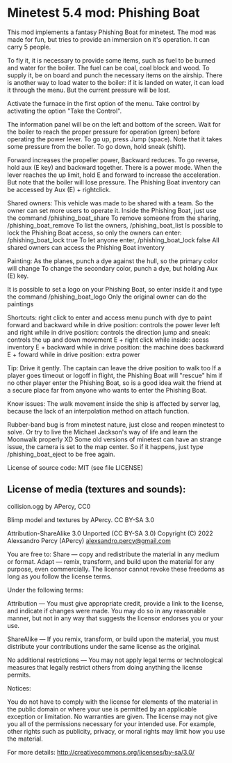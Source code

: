 Minetest 5.4 mod: Phishing Boat
========================================

This mod implements a fantasy Phishing Boat for minetest.
The mod was made for fun, but tries to provide an immersion on it's operation.
It can carry 5 people.

To fly it, it is necessary to provide some items, such as fuel to be burned and
water for the boiler. The fuel can be coal, coal block and wood. To supply it,
be on board and punch the necessary items on the airship. There is another way to
load water to the boiler: if it is landed on water, it can load it through the
menu. But the current pressure will be lost.

Activate the furnace in the first option of the menu. Take control by activating
the option "Take the Control".

The information panel will be on the left and bottom of the screen. Wait for the
boiler to reach the proper pressure for operation (green) before operating the power lever.
To go up, press Jump (space). Note that it takes some pressure from the boiler. To go down,
hold sneak (shift).

Forward increases the propeller power, Backward reduces. To go reverse, hold aux (E key)
and backward together. There is a power mode. When the lever reaches the up limit, hold E
and forward to increase the acceleration. But note that the boiler will lose pressure.
The Phishing Boat inventory can be accessed by Aux (E) + rightclick.

Shared owners:
This vehicle was made to be shared with a team. So the owner can set more users to
operate it. Inside the Phishing Boat, just use the command /phishing_boat_share <name>
To remove someone from the sharing, /phishing_boat_remove <name>
To list the owners, /phishing_boat_list
Is possible to lock the Phishing Boat access, so only the owners can enter: /phishing_boat_lock true
To let anyone enter, /phishing_boat_lock false
All shared owners can access the Phishing Boat inventory

Painting:
As the planes, punch a dye against the hull, so the primary color will change
To change the secondary color, punch a dye, but holding Aux (E) key.

It is possible to set a logo on your Phishing Boat, so enter inside it and type the command /phishing_boat_logo
Only the original owner can do the paintings

Shortcuts:
right click to enter and access menu
punch with dye to paint
forward and backward while in drive position: controls the power lever
left and right while in drive position: controls the direction
jump and sneak: controls the up and down movement
E + right click while inside: acess inventory
E + backward while in drive position: the machine does backward
E + foward while in drive position: extra power

Tip:
Drive it gently.
The captain can leave the drive position to walk too
If a player goes timeout or logoff in flight, the Phishing Boat will "rescue" him if no other player
enter the Phishing Boat, so is a good idea wait the friend at a secure place far from anyone who
wants to enter the Phishing Boat.

Know issues:
The walk movement inside the ship is affected by server lag, because the lack of
an interpolation method on attach function.

Rubber-band bug is from minetest nature, just close and reopen minetest to solve.
Or try to live the Michael Jackson's way of life and learn the Moonwalk properly XD
Some old versions of minetest can have an strange issue, the camera is set to
the map center. So if it happens, just type /phishing_boat_eject to be free again.


License of source code:
MIT (see file LICENSE) 

License of media (textures and sounds):
---------------------------------------
collision.ogg by APercy, CC0

Blimp model and textures by APercy. CC BY-SA 3.0

Attribution-ShareAlike 3.0 Unported (CC BY-SA 3.0)
Copyright (C) 2022 Alexsandro Percy (APercy) <alexsandro.percy@gmail.com>

You are free to:
Share — copy and redistribute the material in any medium or format.
Adapt — remix, transform, and build upon the material for any purpose, even commercially.
The licensor cannot revoke these freedoms as long as you follow the license terms.

Under the following terms:

Attribution — You must give appropriate credit, provide a link to the license, and
indicate if changes were made. You may do so in any reasonable manner, but not in any way
that suggests the licensor endorses you or your use.

ShareAlike — If you remix, transform, or build upon the material, you must distribute
your contributions under the same license as the original.

No additional restrictions — You may not apply legal terms or technological measures that
legally restrict others from doing anything the license permits.

Notices:

You do not have to comply with the license for elements of the material in the public
domain or where your use is permitted by an applicable exception or limitation.
No warranties are given. The license may not give you all of the permissions necessary
for your intended use. For example, other rights such as publicity, privacy, or moral
rights may limit how you use the material.

For more details:
http://creativecommons.org/licenses/by-sa/3.0/


